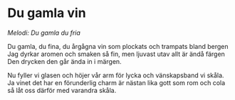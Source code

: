 # Du gamla vin
*Melodi: Du gamla du fria*

Du gamla, du fina, du årgågna vin
som plockats och trampats bland bergen
Jag dyrkar aromen och smaken så fin,
men ljuvast utav allt är ändå färgen
Den drycken den går ända in i märgen.

Nu fyller vi glasen och höjer vår arm
för lycka och vänskapsband vi skåla.
Ja vinet det har en förunderlig charm
är nästan lika gott som rom och cola
så låt oss därför med varandra skåla.